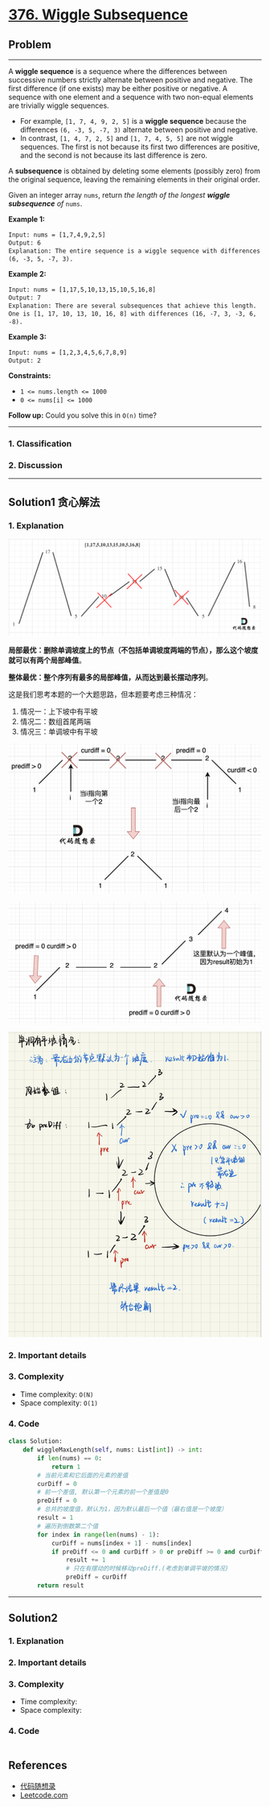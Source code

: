 # [376. Wiggle Subsequence](https://leetcode.com/problems/wiggle-subsequence/)

## Problem

*****

A **wiggle sequence** is a sequence where the differences between successive numbers strictly alternate between positive and negative. The first difference (if one exists) may be either positive or negative. A sequence with one element and a sequence with two non-equal elements are trivially wiggle sequences.

- For example, `[1, 7, 4, 9, 2, 5]` is a **wiggle sequence** because the differences `(6, -3, 5, -7, 3)` alternate between positive and negative.
- In contrast, `[1, 4, 7, 2, 5]` and `[1, 7, 4, 5, 5]` are not wiggle sequences. The first is not because its first two differences are positive, and the second is not because its last difference is zero.

A **subsequence** is obtained by deleting some elements (possibly zero) from the original sequence, leaving the remaining elements in their original order.

Given an integer array `nums`, return *the length of the longest **wiggle subsequence** of* `nums`.

  

**Example 1:**

```
Input: nums = [1,7,4,9,2,5]
Output: 6
Explanation: The entire sequence is a wiggle sequence with differences (6, -3, 5, -7, 3).
```

**Example 2:**

```
Input: nums = [1,17,5,10,13,15,10,5,16,8]
Output: 7
Explanation: There are several subsequences that achieve this length.
One is [1, 17, 10, 13, 10, 16, 8] with differences (16, -7, 3, -3, 6, -8).
```

**Example 3:**

```
Input: nums = [1,2,3,4,5,6,7,8,9]
Output: 2
```

 

**Constraints:**

- `1 <= nums.length <= 1000`
- `0 <= nums[i] <= 1000`

 

**Follow up:** Could you solve this in `O(n)` time?

******

### 1. Classification



### 2. Discussion





*******

## Solution1 贪心解法

### 1. Explanation

![376.摆动序列](./0376%20Wiggle%20Subsequence.assets/20201124174327597.png)



**局部最优：删除单调坡度上的节点（不包括单调坡度两端的节点），那么这个坡度就可以有两个局部峰值**。

**整体最优：整个序列有最多的局部峰值，从而达到最长摆动序列**。

这是我们思考本题的一个大题思路，但本题要考虑三种情况：

1. 情况一：上下坡中有平坡
2. 情况二：数组首尾两端
3. 情况三：单调坡中有平坡

![img](./0376%20Wiggle%20Subsequence.assets/20230106172613.png)

![img](./0376%20Wiggle%20Subsequence.assets/20230108171505.png)

![IMG_0637](./0376%20Wiggle%20Subsequence.assets/IMG_0637.jpeg)



### 2. Important details





### 3. Complexity

- Time complexity: `O(N)`
- Space complexity: `O(1)`



### 4. Code

```python
class Solution:
    def wiggleMaxLength(self, nums: List[int]) -> int:
        if len(nums) == 0:
            return 1
        # 当前元素和它后面的元素的差值
        curDiff = 0
        # 前一个差值, 默认第一个元素的前一个差值是0
        preDiff = 0
        # 总共的坡度值，默认为1，因为默认最后一个值（最右值是一个坡度）
        result = 1
        # 遍历到倒数第二个值
        for index in range(len(nums) - 1):
            curDiff = nums[index + 1] - nums[index]
            if preDiff <= 0 and curDiff > 0 or preDiff >= 0 and curDiff < 0:
                result += 1
                # 只在有摆动的时候移动preDiff.(考虑到单调平坡的情况)
                preDiff = curDiff
        return result
```



********

## Solution2

### 1. Explanation





### 2. Important details





### 3. Complexity

- Time complexity:
- Space complexity:



### 4. Code

```python

```

## References

- [代码随想录 ](https://github.com/youngyangyang04/leetcode-master)
- [Leetcode.com](https://leetcode.com/problemset/all/)

